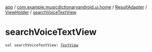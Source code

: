 [app](../../../index.md) / [com.example.musicdictionaryandroid.ui.home](../../index.md) / [ResultAdapter](../index.md) / [ViewHolder](index.md) / [searchVoiceTextView](./search-voice-text-view.md)

# searchVoiceTextView

`val searchVoiceTextView: `[`TextView`](https://developer.android.com/reference/android/widget/TextView.html)